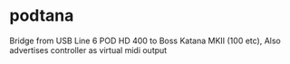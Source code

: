 # podtana
Bridge from USB Line 6 POD HD 400 to Boss Katana MKII (100 etc), Also advertises controller as virtual midi output
